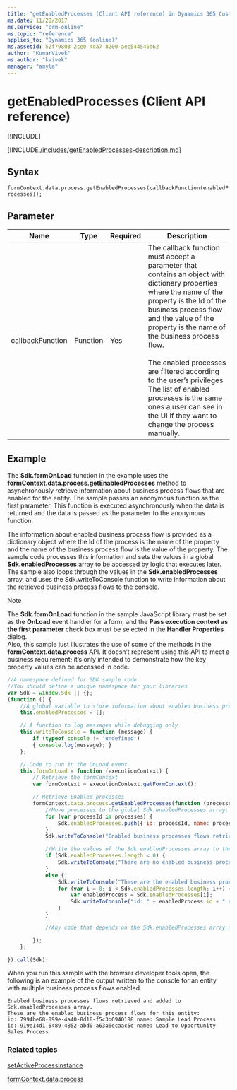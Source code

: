 ```yaml
---
title: "getEnabledProcesses (Client API reference) in Dynamics 365 Customer Engagement| MicrosoftDocs"
ms.date: 11/20/2017
ms.service: "crm-online"
ms.topic: "reference"
applies_to: "Dynamics 365 (online)"
ms.assetid: 52f79803-2ce0-4ca7-8200-aec544545d62
author: "KumarVivek"
ms.author: "kvivek"
manager: "amyla"
---
```

# getEnabledProcesses (Client API reference)

[!INCLUDE[](../../../../includes/cc_applies_to_update_9_0_0.md)]

[!INCLUDE[./includes/getEnabledProcesses-description.md](./includes/getEnabledProcesses-description.md)]

## Syntax

`formContext.data.process.getEnabledProcesses(callbackFunction(enabledProcesses));`

## Parameter

|Name|Type|Required|Description|
|--|--|--|--|
|callbackFunction|Function|Yes|The callback function must accept a parameter that contains an object with dictionary properties where the name of the property is the Id of the business process flow and the value of the property is the name of the business process flow.<br/><br/>The enabled processes are filtered according to the user’s privileges. The list of enabled processes is the same ones a user can see in the UI if they want to change the process manually.|

## Example

The **Sdk.formOnLoad** function in the example uses the **formContext.data.process.getEnabledProcesses** method to asynchronously retrieve information about business process flows that are enabled for the entity. The sample passes an anonymous function as the first parameter. This function is executed asynchronously when the data is returned and the data is passed as the parameter to the anonymous function.

The information about enabled business process flow is provided as a dictionary object where the Id of the process is the name of the property and the name of the business process flow is the value of the property. The sample code processes this information and sets the values in a global **Sdk.enabledProcesses** array to be accessed by logic that executes later. The sample also loops through the values in the **Sdk.enabledProcesses** array, and uses the Sdk.writeToConsole function to write information about the retrieved business process flows to the console.

>[!NOTE]
>The **Sdk.formOnLoad** function in the sample JavaScript library must be set as the **OnLoad** event handler for a form, and the **Pass execution context as the first parameter** check box must be selected in the **Handler Properties** dialog.<br/>Also, this sample just illustrates the use of some of the methods in the **formContext.data.process** API. It doesn’t represent using this API to meet a business requirement; it’s only intended to demonstrate how the key property values can be accessed in code.

```JavaScript
//A namespace defined for SDK sample code
//You should define a unique namespace for your libraries
var Sdk = window.Sdk || {};
(function () {
    //A global variable to store information about enabled business processes after they are retrieved asynchronously
    this.enabledProcesses = [];

    // A function to log messages while debugging only
    this.writeToConsole = function (message) {
        if (typeof console != 'undefined')
        { console.log(message); }
    };

    // Code to run in the OnLoad event 
    this.formOnLoad = function (executionContext) {
        // Retrieve the formContext
        var formContext = executionContext.getFormContext();

        // Retrieve Enabled processes
        formContext.data.process.getEnabledProcesses(function (processes) {
            //Move processes to the global Sdk.enabledProcesses array;
            for (var processId in processes) {
                Sdk.enabledProcesses.push({ id: processId, name: processes[processId] })
            }
            Sdk.writeToConsole("Enabled business processes flows retrieved and added to Sdk.enabledProcesses array.");

            //Write the values of the Sdk.enabledProcesses array to the console
            if (Sdk.enabledProcesses.length < 0) {
                Sdk.writeToConsole("There are no enabled business process flows for this entity.");
            }
            else {
                Sdk.writeToConsole("These are the enabled business process flows for this entity:");
                for (var i = 0; i < Sdk.enabledProcesses.length; i++) {
                    var enabledProcess = Sdk.enabledProcesses[i];
                    Sdk.writeToConsole("id: " + enabledProcess.id + " name: " + enabledProcess.name)
                }
            }

            //Any code that depends on the Sdk.enabledProcesses array needs to be initiated here

        });
    };

}).call(Sdk);
```

When you run this sample with the browser developer tools open, the following is an example of the output written to the console for an entity with multiple business process flows enabled.

```
Enabled business processes flows retrieved and added to Sdk.enabledProcesses array.
These are the enabled business process flows for this entity:
id: 7994be68-899e-4a40-8d18-f5c3b6940188 name: Sample Lead Process
id: 919e14d1-6489-4852-abd0-a63a6ecaac5d name: Lead to Opportunity Sales Process
```

### Related topics

[setActiveProcessInstance](setActiveProcessInstance.md)

[formContext.data.process](../formContext-data-process.md)
 


